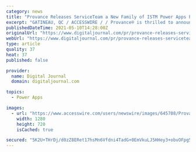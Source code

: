 ```yaml
---
category: news
title: "Provance Releases ServiceTeam a New Family of ISTM Power Apps Products"
excerpt: "GATINEAU, QC / ACCESSWIRE / / Provance® is thrilled to announce the immediate release of ServiceTeam®, a family of IT Service Management products built on the Microsoft Power Platform. Engineered for Microsoft-centric customers,"
publishedDateTime: 2021-05-10T14:28:00Z
originalUrl: "https://www.digitaljournal.com/pr/provance-releases-serviceteam-a-new-family-of-istm-power-apps-products"
webUrl: "https://www.digitaljournal.com/pr/provance-releases-serviceteam-a-new-family-of-istm-power-apps-products"
type: article
quality: 37
heat: 37
published: false

provider:
  name: Digital Journal
  domain: digitaljournal.com

topics:
  - Power Apps

images:
  - url: "https://www.accesswire.com/users/newswire/images/645708/Provance-Shot.jpg"
    width: 1280
    height: 720
    isCached: true

secured: "5K2U+THrDj/d0zZ8ERet17hsMn6Vfdni4TadG+0EmVkuLJ5HHey3+obvOFpg5tiYo+mDEx7uRHpIARm38gK5TfQpT62+EUv0ufAx0LgZON1duPXfrfRK6NG3ed+8WXuS1b3e0NB+pafiGknBR2fx3irHtL4Slp/464LPVu/9ULhnpkqiVeS/fzfd2aBVTICqHbutq60zcy7+r+dl5L6OMdUEoFGgk7L9ImoqP/PZ4e+1rEVi+wZpandp08oC1NZuyJxQXLATOE+KqNV1wNYqrKr/XZWMORqV/ZqvKRktGyCr8DrRcSAdh4W7XsKHxIvclabQ5R6MRhN1KASv9n4Ues2N2cpKJ034pVmI9mAZkwg=;BI3PaSipLcAMD0yHCiPLPg=="
---
```


